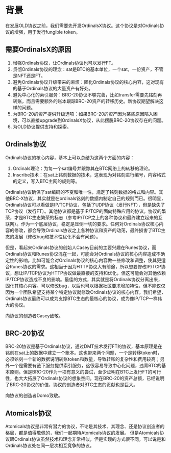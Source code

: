 背景
=====

在发展OLD协议之前，我们需要先开发OrdinalsX协议。这个协议是对Ordinals协议的增强，用于发行fungible token。

需要OrdinalsX的原因
-----
1. 增强Ordinals协议，让Ordinals协议也可以发行FT。
2. 贯彻Ordinals协议的理念：sat是BTC的基本单位，一个sat，一份资产，不管是NFT还是FT。
3. 避免Ordinals协议升级带来的麻烦：固化Ordinals协议的核心内容，这对现有的基于Ordinals协议的大量资产有好处。
4. 避免中心化的索引服务：BRC-20协议不够完善，比如transfer需要先铭刻再转账，而且需要额外的账本跟踪BRC-20资产的转移历史。新协议期望解决这样的问题。
5. 为BRC-20的资产提供升级选项：如果BRC-20的资产因为某些原因陷入困境，可以直接upgrade到OrdinalsX协议，从此摆脱BRC-20协议存在的问题。
6. 为OLD协议提供支持和探索。


Ordinals协议
-----
Ordinals协议的核心内容，基本上可以总结为这两个方面的内容：
1. Ordinals理论：为每一个sat编号并跟踪其在BTC网络上的转移的理论。
2. Inscribe技术：在sat上铭刻数据的技术，这表现为对铭刻进行编号，内容格式的定义，写入BTC主网的规则等。

Ordinals协议确保了sat编码的不变和唯一性，规定了铭刻数据的格式和内容。其他BRC-X协议，其实就是在ordinals铭刻的数据内制定自己的规则而已。很明显，Ordinals协议可以看做是IP/TCP协议，包括了UDP协议（发行NFT），但是缺失了TCP协议（发行FT）。其他协议都是基于IP/TCP的面向特殊应用的协议。协议的繁荣，才是BTC生态繁荣的标志（参考IP/TCP之上的各种协议和最终建立起来的互联网）。作为一个底层协议，稳定是压倒一切的要求。任何对Ordinals协议核心内容的修改，都会导致Ordinals协议之上各种协议和资产的动荡，最终损害了BTC生态的发展（修改bug和技术性优化不会有问题）。  


但是，看起来Ordinals协议的创始人Casey目前的主要兴趣在Runes协议，而Ordinals协议和Runes协议混在一起，可能会对Ordinals协议的核心内容造成不确定性的影响。比如可能会对Ordinals协议的核心内容做一些修改和调整，使其更适合Runes协议的需求。这相当于因为HTTP协议大有前途，所以想要修改IP/TCP协议，想让IP/TCP协议为HTTP协议做最直接的支持和优化，但这可能会对其他依赖IP/TCP协议造成不良的影响。最佳的方式，其实就是将Ordinals协议分离出来，固化其核心内容。可以修改bug，以后也可以根据社区要求增加特性，但不能仅仅因为一个团队希望支持某个特定协议就修改Ordinals协议的核心内容。我们希望，Ordinals协议最终可以成为支撑BTC生态的最核心的协议，成为像IP/TCP一样伟大的协议。


向协议的创造者Casey致敬。  


BRC-20协议
-----
BRC-20协议是基于Ordinals协议，通过DMT技术发行FT的协议，基本原理是在铭刻在sat上的数据中建立一个账本。这也带来两个问题，一个是转移token时，必须铭刻一个新的数据说明转账token和数量，导致转账的复杂性和费用较高；另外一个是需要有链下服务提供索引服务，这很容易导致中心化问题，违背BTC的基本原则。但是BRC-20作为一项有意义的尝试，至少证明在BTC上发行FT的可行性，也大大拓展了Ordinals协议的想象空间。现在BRC-20的资产总额，已经说明了BRC-20协议的价值，协议的创造者对BTC生态的贡献也是巨大。

向协议的创造者Domo致敬。  


Atomicals协议
-----
Atomicals协议是非常有潜力的协议，不论是其技术、其理念、还是协议创造者的格局，都是值得敬佩的，我们一起期待Atomicals协议的发展。
但是Atomicals协议跟Ordinals协议虽然技术和理念非常相似，但是实现的方式很不同，可以说是和Ordinals协议处在同一层次相互竞争的协议。


